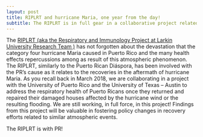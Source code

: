 ```yaml
---
layout: post
title: RIPLRT and hurricane Maria, one year from the day!
subtitle: The RIPLRT is in full gear in a collaborative project related to hurricane Maria
---
```



The [RIPLRT (aka the Respiratory and Immunology Project at Larkin University Research Team )](https://www.riplrt.com) has not forgotten about the devastation that the category four hurricane Maria caused in Puerto Rico and the many health effects repercussions among as result of this atmospheric phenomenon. The RIPLRT, similarly to the Puerto Rican Diáspora, has been involved with the PR’s cause as it relates to the recoveries in the aftermath of hurricane Maria. As you recall back in March 2018, we are collaborating in a project with the University of Puerto Rico and the University of Texas – Austin to address the respiratory health of Puerto Ricans once they returned and repaired their damaged houses affected by the hurricane wind or the resulting flooding. We are still working, in full force, in this project! Findings from this project will be valuable in fostering policy changes in recovery efforts related to similar atmospheric events. 

The RIPLRT is with PR!
